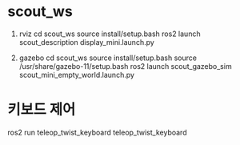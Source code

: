 # scout_ws

1. rviz
cd scout_ws
source install/setup.bash
ros2 launch scout_description display_mini.launch.py

2. gazebo
cd scout_ws
source install/setup.bash 
source /usr/share/gazebo-11/setup.bash
ros2 launch scout_gazebo_sim scout_mini_empty_world.launch.py

# 키보드 제어
ros2 run teleop_twist_keyboard teleop_twist_keyboard